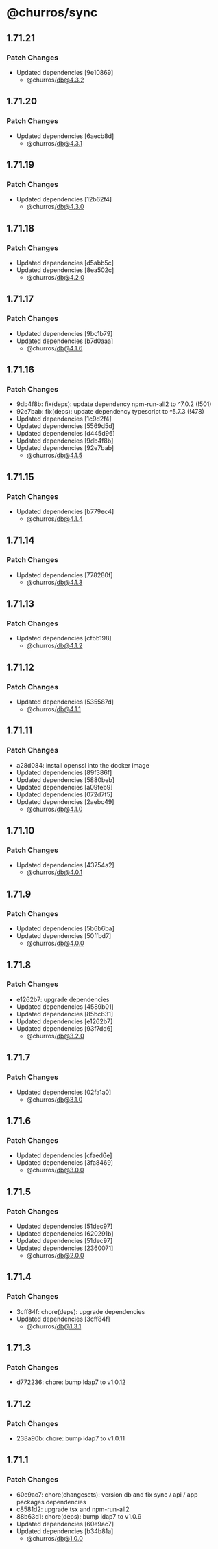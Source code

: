 # @churros/sync

## 1.71.21

### Patch Changes

- Updated dependencies [9e10869]
  - @churros/db@4.3.2

## 1.71.20

### Patch Changes

- Updated dependencies [6aecb8d]
  - @churros/db@4.3.1

## 1.71.19

### Patch Changes

- Updated dependencies [12b62f4]
  - @churros/db@4.3.0

## 1.71.18

### Patch Changes

- Updated dependencies [d5abb5c]
- Updated dependencies [8ea502c]
  - @churros/db@4.2.0

## 1.71.17

### Patch Changes

- Updated dependencies [9bc1b79]
- Updated dependencies [b7d0aaa]
  - @churros/db@4.1.6

## 1.71.16

### Patch Changes

- 9db4f8b: fix(deps): update dependency npm-run-all2 to ^7.0.2 (!501)
- 92e7bab: fix(deps): update dependency typescript to ^5.7.3 (!478)
- Updated dependencies [1c9d2f4]
- Updated dependencies [5569d5d]
- Updated dependencies [d445d96]
- Updated dependencies [9db4f8b]
- Updated dependencies [92e7bab]
  - @churros/db@4.1.5

## 1.71.15

### Patch Changes

- Updated dependencies [b779ec4]
  - @churros/db@4.1.4

## 1.71.14

### Patch Changes

- Updated dependencies [778280f]
  - @churros/db@4.1.3

## 1.71.13

### Patch Changes

- Updated dependencies [cfbb198]
  - @churros/db@4.1.2

## 1.71.12

### Patch Changes

- Updated dependencies [535587d]
  - @churros/db@4.1.1

## 1.71.11

### Patch Changes

- a28d084: install openssl into the docker image
- Updated dependencies [89f386f]
- Updated dependencies [5880beb]
- Updated dependencies [a09feb9]
- Updated dependencies [072d7f5]
- Updated dependencies [2aebc49]
  - @churros/db@4.1.0

## 1.71.10

### Patch Changes

- Updated dependencies [43754a2]
  - @churros/db@4.0.1

## 1.71.9

### Patch Changes

- Updated dependencies [5b6b6ba]
- Updated dependencies [50ffbd7]
  - @churros/db@4.0.0

## 1.71.8

### Patch Changes

- e1262b7: upgrade dependencies
- Updated dependencies [4589b01]
- Updated dependencies [85bc631]
- Updated dependencies [e1262b7]
- Updated dependencies [93f7dd6]
  - @churros/db@3.2.0

## 1.71.7

### Patch Changes

- Updated dependencies [02fa1a0]
  - @churros/db@3.1.0

## 1.71.6

### Patch Changes

- Updated dependencies [cfaed6e]
- Updated dependencies [3fa8469]
  - @churros/db@3.0.0

## 1.71.5

### Patch Changes

- Updated dependencies [51dec97]
- Updated dependencies [620291b]
- Updated dependencies [51dec97]
- Updated dependencies [2360071]
  - @churros/db@2.0.0

## 1.71.4

### Patch Changes

- 3cff84f: chore(deps): upgrade dependencies
- Updated dependencies [3cff84f]
  - @churros/db@1.3.1

## 1.71.3

### Patch Changes

- d772236: chore: bump ldap7 to v1.0.12

## 1.71.2

### Patch Changes

- 238a90b: chore: bump ldap7 to v1.0.11

## 1.71.1

### Patch Changes

- 60e9ac7: chore(changesets): version db and fix sync / api / app packages dependencies
- c8581d2: upgrade tsx and npm-run-all2
- 88b63d1: chore(deps): bump ldap7 to v1.0.9
- Updated dependencies [60e9ac7]
- Updated dependencies [b34b81a]
  - @churros/db@1.0.0
